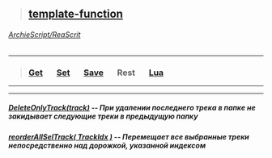 >## [template-function](https://github.com/ArchieScript/template-function)
###### [ArchieScript/ReaScrit](https://github.com/ArchieScript/ReaScrit)
------------------------------------------------------------------------------------------------------------------
>### [Get](https://github.com/ArchieScript/template-function/tree/master/template-function/Get)  &nbsp;&nbsp;&nbsp;&nbsp;&nbsp;   [Set](https://github.com/ArchieScript/template-function/tree/master/template-function/Set)    &nbsp;&nbsp;&nbsp;&nbsp;&nbsp;  [Save](https://github.com/ArchieScript/template-function/tree/master/template-function/Save)  &nbsp;&nbsp;&nbsp;&nbsp;&nbsp;  Rest  &nbsp;&nbsp;&nbsp;&nbsp;&nbsp;     [Lua](https://github.com/ArchieScript/template-function/tree/master/template-function/Lua)   
---
- - - - - - - - - - - - - - - - - - - - - - - - - - - - - - - - - - - - - - - - - - - - - - - - - - - - - - - - - 


##### [DeleteOnlyTrack(track)](https://github.com/ArchieScript/template-function/blob/master/template-function/Rest/DeleteOnlyTrack(track).lua ) -- При удалении последнего трека в папке не закидывает следующие треки в предыдущую папку 


##### [reorderAllSelTrack( TrackIdx )](https://github.com/ArchieScript/template-function/blob/master/template-function/Rest/ReorderAllSelTrack.lua) -- Перемещает все выбранные треки непосредственно над дорожкой, указанной индексом 







 
